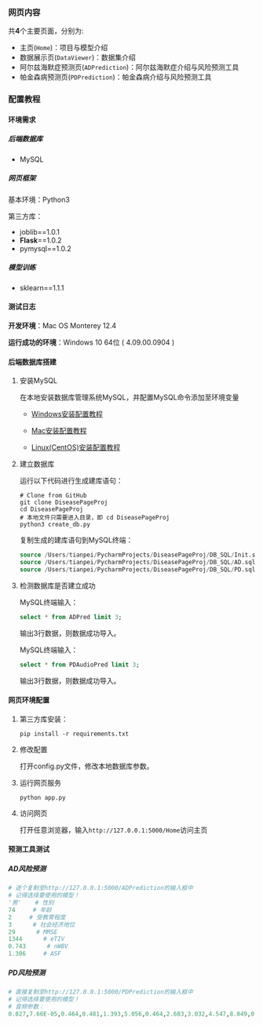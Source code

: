 ### 网页内容

共**4**个主要页面，分别为:

- 主页(`Home`)：项目与模型介绍
- 数据展示页(`DataViewer`)：数据集介绍
- 阿尔兹海默症预测页(`ADPrediction`)：阿尔兹海默症介绍与风险预测工具
- 帕金森病预测页(`PDPrediction`)：帕金森病介绍与风险预测工具

### 配置教程

#### 环境需求

##### 后端数据库

- MySQL

##### 网页框架

基本环境：Python3

第三方库：

- joblib==1.0.1
- **Flask**==1.0.2
- pymysql==1.0.2

##### 模型训练

- sklearn==1.1.1

#### 测试日志

**开发环境**：Mac OS Monterey 12.4 

**运行成功的环境**：Windows 10 64位 ( 4.09.00.0904 )





#### 后端数据库搭建

1. 安装MySQL

   在本地安装数据库管理系统MySQL，并配置MySQL命令添加至环境变量

   - [Windows安装配置教程](https://blog.csdn.net/qq_59636442/article/details/123058454)

   - [Mac安装配置教程](https://www.jianshu.com/p/a9ed0e783aab)
   - [Linux(CentOS)安装配置教程](https://blog.csdn.net/xhmico/article/details/125197747)

2. 建立数据库

   运行以下代码进行生成建库语句：

   ```shell
   # Clone from GitHub
   git clone DiseasePageProj
   cd DiseasePageProj
   # 本地文件只需要进入目录，即 cd DiseasePageProj
   python3 create_db.py
   ```

   复制生成的建库语句到MySQL终端：

   ```sql
   source /Users/tianpei/PycharmProjects/DiseasePageProj/DB_SQL/Init.sql;
   source /Users/tianpei/PycharmProjects/DiseasePageProj/DB_SQL/AD.sql;
   source /Users/tianpei/PycharmProjects/DiseasePageProj/DB_SQL/PD.sql;
   ```

3. 检测数据库是否建立成功

   MySQL终端输入：

   ```sql
   select * from ADPred limit 3;
   ```

   输出3行数据，则数据成功导入。

   MySQL终端输入：

   ```sql
   select * from PDAudioPred limit 3;
   ```

   输出3行数据，则数据成功导入。





#### 网页环境配置

1. 第三方库安装：

   ```shell
   pip install -r requirements.txt
   ```

2. 修改配置

   打开config.py文件，修改本地数据库参数。

3. 运行网页服务

   ```shell
   python app.py
   ```

4. 访问网页

   打开任意浏览器，输入`http://127.0.0.1:5000/Home`访问主页



#### 预测工具测试

##### AD风险预测

```python
# 逐个复制至http://127.0.0.1:5000/ADPrediction的输入框中
# 记得选择要使用的模型！
'男'    # 性别 
74     # 年龄 
2     # 受教育程度
3      # 社会经济地位 
29      # MMSE
1344      # eTIV
0.743      # nWBV
1.306     # ASF
```

##### PD风险预测

```python
# 直接复制至http://127.0.0.1:5000/PDPrediction的输入框中
# 记得选择要使用的模型！
# 音频参数：
0.827,7.66E-05,0.464,0.481,1.393,5.056,0.464,2.683,3.032,4.547,8.049,0.119402,9.859,108.015,107.959,102.496,116.847,192,191,0.09263342
```











